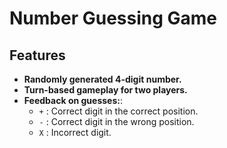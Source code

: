 # Number Guessing Game

## Features
- **Randomly generated 4-digit number.**
- **Turn-based gameplay for two players.**
- **Feedback on guesses:**:
  - `+` : Correct digit in the correct position.
  - `-` : Correct digit in the wrong position.
  - `X` : Incorrect digit.
